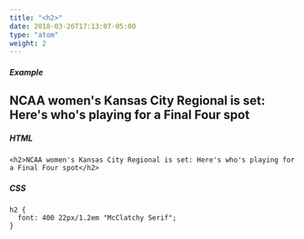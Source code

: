 ```yaml
---
title: "<h2>"
date: 2018-03-26T17:13:07-05:00
type: "atom"
weight: 2
---
```


##### Example
<h2>NCAA women's Kansas City Regional is set: Here's who's playing for a Final Four spot</h2>

##### HTML
```
<h2>NCAA women's Kansas City Regional is set: Here's who's playing for a Final Four spot</h2>
```

##### CSS
```
h2 {
  font: 400 22px/1.2em "McClatchy Serif";
}
```
